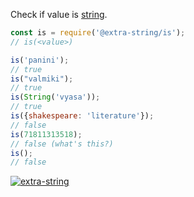 Check if value is [string].

```javascript
const is = require('@extra-string/is');
// is(<value>)

is('panini');
// true
is("valmiki");
// true
is(String('vyasa'));
// true
is({shakespeare: 'literature'});
// false
is(71811313518);
// false (what's this?)
is();
// false
```


[![extra-string](https://i.imgur.com/y4YVIau.jpg)](https://www.npmjs.com/package/extra-string)

[string]: https://developer.mozilla.org/en-US/docs/Web/JavaScript/Reference/Global_Objects/String
